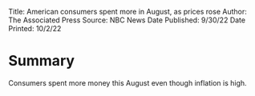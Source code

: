 Title: American consumers spent more in August, as prices rose
Author: The Associated Press
Source: NBC News
Date Published: 9/30/22
Date Printed: 10/2/22

# Summary
Consumers spent more money this August even though inflation is high. 